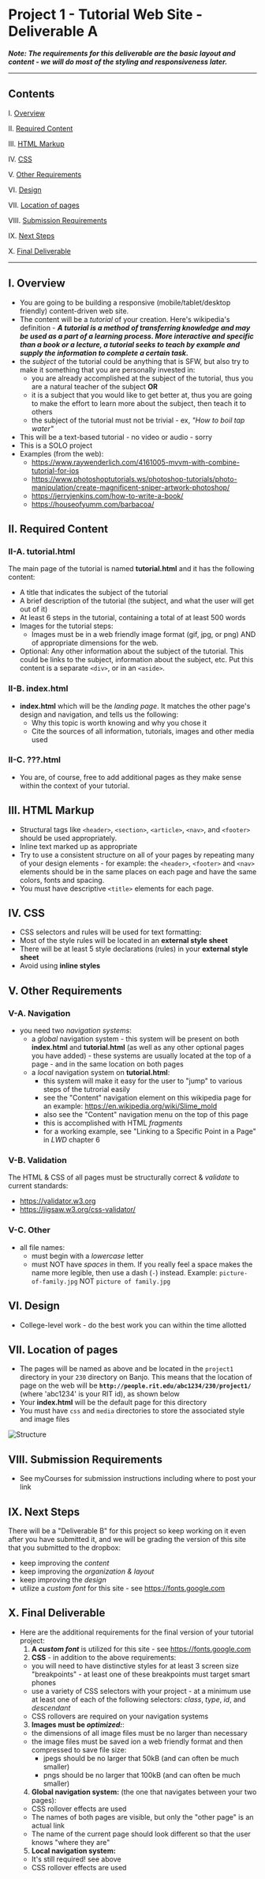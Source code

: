 # Project 1 - Tutorial Web Site - Deliverable A

***Note: The requirements for this deliverable are the basic layout and content - we will do most of the styling and responsiveness later.***

<hr>

## Contents

I. [Overview](#overview)

II. [Required Content](#requiredcontent)

III. [HTML Markup](#htmlmarkup)

IV. [CSS](#css)

V. [Other Requirements](#otherrequirements)

VI. [Design](#design)

VII. [Location of pages](#locationofpages)

VIII. [Submission Requirements](#submissionrequirements)

IX. [Next Steps](#nextsteps)

X. [Final Deliverable](#finaldeliverable)


<hr>

<a id="overview"></a>
  
## I. Overview
- You are going to be building a responsive (mobile/tablet/desktop friendly) content-driven web site.
- The content will be a *tutorial* of your creation. Here's wikipedia's definition - ***A tutorial is a method of transferring knowledge and may be used as a part of a learning process. More interactive and specific than a book or a lecture, a tutorial seeks to teach by example and supply the information to complete a certain task.***
- the *subject* of the tutorial could be anything that is SFW, but also try to make it something that you are personally invested in:
  - you are already accomplished at the subject of the tutorial, thus you are a natural teacher of the subject **OR**
  - it is a subject that you would like to get better at, thus you are going to make the effort to learn more about the subject, then teach it to others
  - the subject of the tutorial must not be trivial - ex, *"How to boil tap water"*
- This will be a text-based tutorial - no video or audio - sorry
- This is a SOLO project
- Examples (from the web):
  - https://www.raywenderlich.com/4161005-mvvm-with-combine-tutorial-for-ios
  - https://www.photoshoptutorials.ws/photoshop-tutorials/photo-manipulation/create-magnificent-sniper-artwork-photoshop/
  - https://jerryjenkins.com/how-to-write-a-book/
  - https://houseofyumm.com/barbacoa/

<a id="requiredcontent"></a>

## II. Required Content

### II-A. tutorial.html
The main page of the tutorial is named **tutorial.html** and it has the following content:

- A title that indicates the subject of the tutorial
- A brief description of the tutorial (the subject, and what the user will get out of it)
- At least 6 steps in the tutorial, containing a total of at least 500 words
- Images for the tutorial steps:
  - Images must be in a web friendly image format (gif, jpg, or png) AND of appropriate dimensions for the web.
- Optional: Any other information about the subject of the tutorial. This could be links to the subject, information about the subject, etc. Put this content is a separate `<div>`, or in an `<aside>`. 

### II-B. index.html

- **index.html** which will be the *landing page*. It matches the other page's design and navigation, and tells us the following:
  - Why this topic is worth knowing and why you chose it
  - Cite the sources of all information, tutorials, images and other media used
  
### II-C. ???.html 
- You are, of course, free to add additional pages as they make sense within the context of your tutorial.

<a id="htmlmarkup"></a>
  
## III. HTML Markup
-	Structural tags like `<header>`, `<section>`, `<article>`, `<nav>`, and `<footer>` should be used appropriately.
- Inline text marked up as appropriate
- Try to use a consistent structure on all of your pages by repeating many of your design elements - for example: the `<header>`, `<footer>` and `<nav>` elements should be in the same places on each page and have the same colors, fonts and spacing.
- You must have descriptive `<title>` elements for each page.

<a id="css"></a>

## IV. CSS
-	CSS selectors and rules will be used for text formatting: 
  - Most of the style rules will be located in an **external style sheet**
  -	There will be at least 5 style declarations (rules) in your **external style sheet**
  - Avoid using **inline styles**

<a id="otherrequirements"></a>

## V. Other Requirements

### V-A. Navigation
- you need two *navigation systems*:
  - a *global* navigation system - this system will be present on both **index.html** and **tutorial.html** (as well as any other optional pages you have added) - these systems are usually located at the top of a page - and in the same location on both pages
  - a *local* navigation system on **tutorial.html**:
    - this system will make it easy for the user to "jump" to various steps of the tutrorial easily
    - see the "Content" navigation element on this wikipedia page for an example: https://en.wikipedia.org/wiki/Slime_mold
    - also see the "Content" navigation menu on the top of this page
    - this is accomplished with HTML *fragments*
    - for a working example, see "Linking to a Specific Point in a Page" in *LWD* chapter 6 
    
### V-B. Validation
The HTML & CSS of all pages must be structurally correct & *validate* to current standards:
- https://validator.w3.org
- https://jigsaw.w3.org/css-validator/

### V-C. Other
- all file names:
  - must begin with a *lowercase* letter
  - must NOT have *spaces* in them. If you really feel a space makes the name more legible, then use a dash (`-`) instead. Example: `picture-of-family.jpg` NOT `picture of family.jpg`

<a id="design"></a>

## VI. Design
- College-level work - do the best work you can within the time allotted

<a id="locationofpages"></a>

## VII. Location of pages 

- The pages will be named as above and be located in the `project1` directory in your `230` directory on Banjo. This means that the location of page on the web will be **`http://people.rit.edu/abc1234/230/project1/`** (where 'abc1234' is your RIT id), as shown below
- Your **index.html** will be the default page for this directory
- You must have `css` and `media` directories to store the associated style and image files

![Structure](images/Project1Structure.png)

<a id="submissionrequirements"></a>

## VIII. Submission Requirements

- See myCourses for submission instructions including where to post your link

<a id="nextsteps"></a>

## IX. Next Steps

There will be a "Deliverable B" for this project so keep working on it even after you have submitted it, and we will be grading the version of this site that you submitted to the dropbox:

- keep improving the *content*
- keep improving the *organization & layout*
- keep improving the *design*
- utilize a *custom font* for this site - see https://fonts.google.com

<a id="finaldeliverable"></a>

## X. Final Deliverable

- Here are the additional requirements for the final version of your tutorial project:
  1) **A *custom font*** is utilized for this site - see https://fonts.google.com
  2) **CSS** - in addition to the above requirements:
    - you will need to have distinctive styles for at least 3 screen size "breakpoints" - at least one of these breakpoints must target smart phones 
    - use a variety of CSS selectors with your project - at a minimum use at least one of each of the following selectors: *class*, *type*, *id*, and *descendant*
    - CSS rollovers are required on your navigation systems
  3) **Images must be *optimized:***:
    - the dimensions of all image files must be no larger than necessary
    - the image files must be saved ion a web friendly format and then compressed to save file size:
      - jpegs should be no larger that 50kB (and can often be much smaller)
      - pngs should be no larger that 100kB (and can often be much smaller)
  4) **Global navigation system:** (the one that navigates between your two pages):
    - CSS rollover effects are used
    - The names of both pages are visible, but only the "other page" is an actual link
    - The name of the current page should look different so that the user knows "where they are"
  5) **Local navigation system:**
    - It's still required! see above
    - CSS rollover effects are used
  


